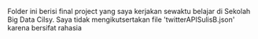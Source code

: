 Folder ini berisi final project yang saya kerjakan sewaktu belajar di Sekolah Big Data Cilsy.
Saya tidak mengikutsertakan file 'twitterAPISulisB.json' karena bersifat rahasia
